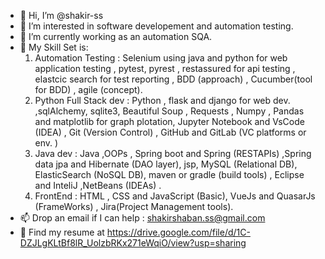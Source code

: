 - 👋 Hi, I’m @shakir-ss
- 👀 I’m interested in software developement and automation testing.
- 🌱 I’m currently working as an automation SQA.
- 💞️ My Skill Set is:
  1. Automation Testing : Selenium using java and python for web application testing , pytest, pyrest , restassured for api testing , elastcic search for test reporting , BDD (approach) , Cucumber(tool for BDD) , agile (concept).
  2. Python Full Stack dev : Python , flask and django for web dev. ,sqlAlchemy, sqlite3, Beautiful Soup , Requests , Numpy , Pandas and matplotlib for graph plotation, Jupyter Notebook and VsCode (IDEA) , Git (Version Control) , GitHub and GitLab (VC platforms or env. )
  3. Java dev : Java ,OOPs , Spring boot and Spring (RESTAPIs)  ,Spring data jpa and Hibernate (DAO layer), jsp, MySQL (Relational DB), ElasticSearch (NoSQL DB), maven or gradle (build tools) , Eclipse and InteliJ ,NetBeans (IDEAs) .
  4. FrontEnd : HTML , CSS and JavaScript (Basic), VueJs and QuasarJs (FrameWorks) , Jira(Project Management tools).
- 📫 Drop an email if I can help : shakirshaban.ss@gmail.com
- 👀 Find my resume at https://drive.google.com/file/d/1C-DZJLgKLtBf8lR_UolzbRKx271eWqiO/view?usp=sharing

<!---
shakir-ss/shakir-ss is a ✨ special ✨ repository because its `README.md` (this file) appears on your GitHub profile.
You can click the Preview link to take a look at your changes.
--->

